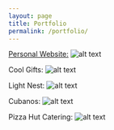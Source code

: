 ```yaml
---
layout: page
title: Portfolio
permalink: /portfolio/
---
```


[Personal Website:](https://ernerock.github.io/site-personal)
![alt text](https://ernerock.github.io/site-personal "ernestodelfrade.com")

Cool Gifts: 
![alt text](http://coolgifts.us/ "Cool Gifts")

Light Nest: 
![alt text](http://lightnest.us/ "Light Nest")

Cubanos: 
![alt text](http://cubanos.net/ "Cubanos")

Pizza Hut Catering: 
![alt text](http://pizzahut.ernestodelfrade.com/prototype/ "PizzaHur Catering")
